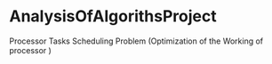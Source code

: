 # AnalysisOfAlgorithsProject
Processor Tasks Scheduling Problem (Optimization of the Working of processor )
